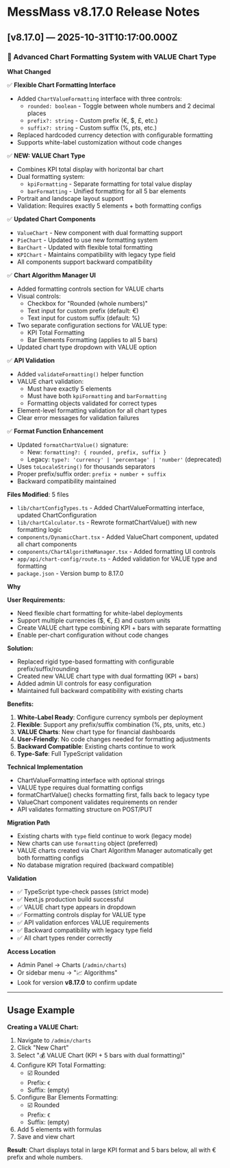# MessMass v8.17.0 Release Notes

## [v8.17.0] — 2025-10-31T10:17:00.000Z

### 🎨 Advanced Chart Formatting System with VALUE Chart Type

**What Changed**

✅ **Flexible Chart Formatting Interface**
- Added `ChartValueFormatting` interface with three controls:
  - `rounded: boolean` - Toggle between whole numbers and 2 decimal places
  - `prefix?: string` - Custom prefix (€, $, £, etc.)
  - `suffix?: string` - Custom suffix (%, pts, etc.)
- Replaced hardcoded currency detection with configurable formatting
- Supports white-label customization without code changes

✅ **NEW: VALUE Chart Type**
- Combines KPI total display with horizontal bar chart
- Dual formatting system:
  - `kpiFormatting` - Separate formatting for total value display
  - `barFormatting` - Unified formatting for all 5 bar elements
- Portrait and landscape layout support
- Validation: Requires exactly 5 elements + both formatting configs

✅ **Updated Chart Components**
- `ValueChart` - New component with dual formatting support
- `PieChart` - Updated to use new formatting system
- `BarChart` - Updated with flexible total formatting
- `KPIChart` - Maintains compatibility with legacy type field
- All components support backward compatibility

✅ **Chart Algorithm Manager UI**
- Added formatting controls section for VALUE charts
- Visual controls:
  - Checkbox for "Rounded (whole numbers)"
  - Text input for custom prefix (default: €)
  - Text input for custom suffix (default: %)
- Two separate configuration sections for VALUE type:
  - KPI Total Formatting
  - Bar Elements Formatting (applies to all 5 bars)
- Updated chart type dropdown with VALUE option

✅ **API Validation**
- Added `validateFormatting()` helper function
- VALUE chart validation:
  - Must have exactly 5 elements
  - Must have both `kpiFormatting` and `barFormatting`
  - Formatting objects validated for correct types
- Element-level formatting validation for all chart types
- Clear error messages for validation failures

✅ **Format Function Enhancement**
- Updated `formatChartValue()` signature:
  - New: `formatting?: { rounded, prefix, suffix }`
  - Legacy: `type?: 'currency' | 'percentage' | 'number'` (deprecated)
- Uses `toLocaleString()` for thousands separators
- Proper prefix/suffix order: `prefix + number + suffix`
- Backward compatibility maintained

**Files Modified**: 5 files
- `lib/chartConfigTypes.ts` - Added ChartValueFormatting interface, updated ChartConfiguration
- `lib/chartCalculator.ts` - Rewrote formatChartValue() with new formatting logic
- `components/DynamicChart.tsx` - Added ValueChart component, updated all chart components
- `components/ChartAlgorithmManager.tsx` - Added formatting UI controls
- `app/api/chart-config/route.ts` - Added validation for VALUE type and formatting
- `package.json` - Version bump to 8.17.0

**Why**

**User Requirements:**
- Need flexible chart formatting for white-label deployments
- Support multiple currencies ($, €, £) and custom units
- Create VALUE chart type combining KPI + bars with separate formatting
- Enable per-chart configuration without code changes

**Solution:**
- Replaced rigid type-based formatting with configurable prefix/suffix/rounding
- Created new VALUE chart type with dual formatting (KPI + bars)
- Added admin UI controls for easy configuration
- Maintained full backward compatibility with existing charts

**Benefits:**
1. **White-Label Ready**: Configure currency symbols per deployment
2. **Flexible**: Support any prefix/suffix combination (%, pts, units, etc.)
3. **VALUE Charts**: New chart type for financial dashboards
4. **User-Friendly**: No code changes needed for formatting adjustments
5. **Backward Compatible**: Existing charts continue to work
6. **Type-Safe**: Full TypeScript validation

**Technical Implementation**
- ChartValueFormatting interface with optional strings
- VALUE type requires dual formatting configs
- formatChartValue() checks formatting first, falls back to legacy type
- ValueChart component validates requirements on render
- API validates formatting structure on POST/PUT

**Migration Path**
- Existing charts with `type` field continue to work (legacy mode)
- New charts can use `formatting` object (preferred)
- VALUE charts created via Chart Algorithm Manager automatically get both formatting configs
- No database migration required (backward compatible)

**Validation**
- ✅ TypeScript type-check passes (strict mode)
- ✅ Next.js production build successful
- ✅ VALUE chart type appears in dropdown
- ✅ Formatting controls display for VALUE type
- ✅ API validation enforces VALUE requirements
- ✅ Backward compatibility with legacy type field
- ✅ All chart types render correctly

**Access Location**
- Admin Panel → Charts (`/admin/charts`)
- Or sidebar menu → "📈 Algorithms"
- Look for version **v8.17.0** to confirm update

---

## Usage Example

**Creating a VALUE Chart:**
1. Navigate to `/admin/charts`
2. Click "New Chart"
3. Select "💰 VALUE Chart (KPI + 5 bars with dual formatting)"
4. Configure KPI Total Formatting:
   - ☑️ Rounded
   - Prefix: `€`
   - Suffix: (empty)
5. Configure Bar Elements Formatting:
   - ☑️ Rounded
   - Prefix: `€`
   - Suffix: (empty)
6. Add 5 elements with formulas
7. Save and view chart

**Result**: Chart displays total in large KPI format and 5 bars below, all with € prefix and whole numbers.
